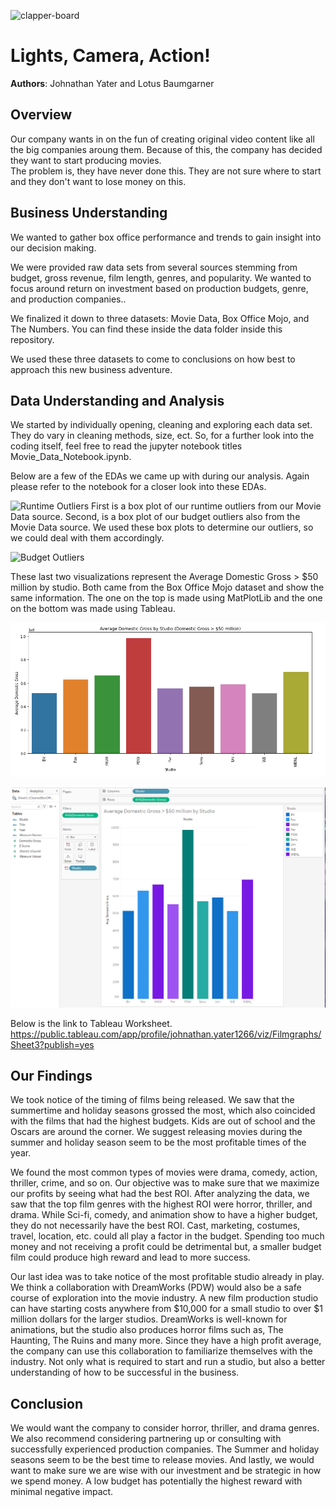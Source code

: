 ![clapper-board](https://st.depositphotos.com/1000153/3002/v/450/depositphotos_30026421-stock-illustration-clapper-board.jpg)
# Lights, Camera, Action!

**Authors**: Johnathan Yater and Lotus Baumgarner
## Overview

Our company wants in on the fun of creating original video content like all the big companies aroung them. Because of this, the company has decided they want to start producing movies.  
The problem is, they have never done this.  They are not sure where to start and they don't want to lose money on this.

## Business Understanding

We wanted to gather box office performance and trends to gain insight into our decision making.

We were provided raw data sets from several sources stemming from budget, gross revenue, film length, genres, and popularity.
We wanted to focus around return on investment based on production budgets, genre, and production companies..

We finalized it down to three datasets:  Movie Data, Box Office Mojo, and The Numbers.
You can find these inside the data folder inside this repository.

We used these three datasets to come to conclusions on how best to approach this new business adventure.

## Data Understanding and Analysis

We started by individually opening, cleaning and exploring each data set.  They do vary in cleaning methods, size, ect. So, for a further look into the coding itself, feel free to read the jupyter notebook titles Movie_Data_Notebook.ipynb.

Below are a few of the EDAs we came up with during our analysis. Again please refer to the notebook for a closer look into these EDAs.

![Runtime Outliers](Images/RuntimeOutliers.png)
First is a box plot of our runtime outliers from our Movie Data source.
Second, is a box plot of our budget outliers also from the Movie Data source.  We used these box plots to determine our outliers, so we could deal with them accordingly.

![Budget Outliers](Images/RuntimeOutliers2.png)


These last two visualizations represent the Average Domestic Gross > $50 million by studio.  Both came from the Box Office Mojo dataset and show the same information. 
The one on the top is made using MatPlotLib and the one on the bottom was made using Tableau.

![Plt Box Office](Images/studiochart.png)    


![Tableau Box Office](Images/TableauBoxOffice.png)

Below is the link to Tableau Worksheet.
https://public.tableau.com/app/profile/johnathan.yater1266/viz/Filmgraphs/Sheet3?publish=yes

## Our Findings

We took notice of the timing of films being released. We saw that the summertime and holiday seasons grossed the most, which also coincided with the films that had the highest budgets. Kids are out of school and the Oscars are around the corner. We suggest releasing movies during the summer and holiday season seem to be the most profitable times of the year.

We found the most common types of movies were drama, comedy, action, thriller, crime, and so on. Our objective was to make sure that we maximize our profits by seeing what had the best ROI. After analyzing the data, we saw that the top film genres with the highest ROI were horror, thriller, and drama.  While Sci-fi, comedy, and animation show to have a higher budget, they do not necessarily have the best ROI.
Cast, marketing, costumes, travel, location, etc. could all play a factor in the budget. Spending too much money and not receiving a profit could be detrimental but, a smaller budget film could produce high reward and lead to more success.

Our last idea was to take notice of the most profitable studio already in play. We think a collaboration with DreamWorks (PDW) would also be a safe course of exploration into the movie industry. A new film production studio can have starting costs anywhere from $10,000 for a small studio to over $1 million dollars for the larger studios.
DreamWorks is well-known for animations, but the studio also produces horror films such as, The Haunting, The Ruins and many more. Since they have a high profit average, the company can use this collaboration to familiarize themselves with the industry. Not only what is required to start and run a studio, but also a better understanding of how to be successful in the business.

## Conclusion

We would want the company to consider horror, thriller, and drama genres. We also recommend considering partnering up or consulting with successfully experienced production companies. The Summer and holiday seasons seem to be the best time to release movies. And lastly, we would want to make sure we are wise with our investment and be strategic in how we spend money. A low budget has potentially the highest reward with minimal negative impact.  
